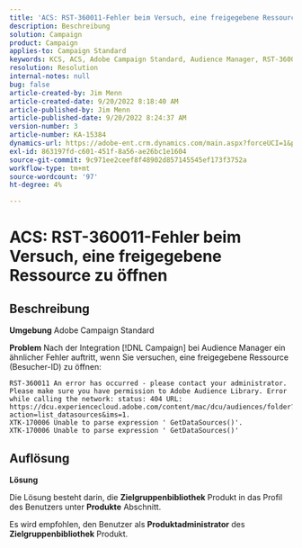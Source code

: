 ```yaml
---
title: 'ACS: RST-360011-Fehler beim Versuch, eine freigegebene Ressource zu öffnen.'
description: Beschreibung
solution: Campaign
product: Campaign
applies-to: Campaign Standard
keywords: KCS, ACS, Adobe Campaign Standard, Audience Manager, RST-360011, Fehler, geöffnete freigegebene Ressource
resolution: Resolution
internal-notes: null
bug: false
article-created-by: Jim Menn
article-created-date: 9/20/2022 8:18:40 AM
article-published-by: Jim Menn
article-published-date: 9/20/2022 8:24:37 AM
version-number: 3
article-number: KA-15384
dynamics-url: https://adobe-ent.crm.dynamics.com/main.aspx?forceUCI=1&pagetype=entityrecord&etn=knowledgearticle&id=b3a386d3-bc38-ed11-9db1-0022480866ad
exl-id: 863197fd-c601-451f-8a56-ae26bc1e1604
source-git-commit: 9c971ee2ceef8f48902d857145545ef173f3752a
workflow-type: tm+mt
source-wordcount: '97'
ht-degree: 4%

---
```


# ACS: RST-360011-Fehler beim Versuch, eine freigegebene Ressource zu öffnen

## Beschreibung


<b>Umgebung</b>
Adobe Campaign Standard

<b>Problem</b>
Nach der Integration [!DNL Campaign] bei Audience Manager ein ähnlicher Fehler auftritt, wenn Sie versuchen, eine freigegebene Ressource (Besucher-ID) zu öffnen:


```
RST-360011 An error has occurred - please contact your administrator.
Please make sure you have permission to Adobe Audience Library. Error while calling the network: status: 404 URL: https://dcu.experiencecloud.adobe.com/content/mac/dcu/audiences/folder?action=list_datasources&ims=1.
XTK-170006 Unable to parse expression ' GetDataSources()'.
XTK-170006 Unable to parse expression ' GetDataSources()'
```





## Auflösung


<b>Lösung</b>

Die Lösung besteht darin, die <b>Zielgruppenbibliothek</b> Produkt in das Profil des Benutzers unter <b>Produkte</b> Abschnitt.

Es wird empfohlen, den Benutzer als <b>Produktadministrator</b> des <b>Zielgruppenbibliothek</b> Produkt.
